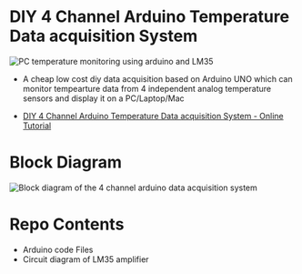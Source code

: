 # DIY 4 Channel Arduino Temperature Data acquisition System

![PC temperature monitoring using arduino and LM35](https://www.xanthium.in/sites/default/files/site-images/arduino-daq-system/arduino-daq-pc-temperature-monitor.jpg)

- A cheap low cost diy data acquisition based on Arduino UNO which can monitor tempearture data from 4 independent analog temperature sensors and display it on a PC/Laptop/Mac 

- [DIY 4 Channel Arduino Temperature Data acquisition System - Online Tutorial](https://www.xanthium.in/lm-35-four-channel-arduino-data-acquisition-system-temperature-sensing)


# Block Diagram

![Block diagram of the 4 channel arduino data acquisition system](https://www.xanthium.in/sites/default/files/site-images/arduino-daq-system/arduino-4-ch-data-acquisition-system-block-dia.jpg)

# Repo Contents

- Arduino code Files
- Circuit diagram of LM35 amplifier
